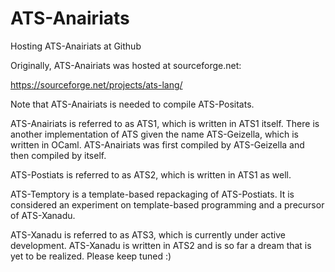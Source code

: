 # ATS-Anairiats
Hosting ATS-Anairiats at Github

Originally, ATS-Anairiats was hosted at
sourceforge.net:

https://sourceforge.net/projects/ats-lang/

Note that ATS-Anairiats is needed to compile ATS-Positats.
  
ATS-Anairiats is referred to as ATS1, which is written in ATS1
itself. There is another implementation of ATS given the name
ATS-Geizella, which is written in OCaml. ATS-Anairiats was first
compiled by ATS-Geizella and then compiled by itself.

ATS-Postiats is referred to as ATS2, which is written in ATS1
as well.

ATS-Temptory is a template-based repackaging of ATS-Postiats.
It is considered an experiment on template-based programming
and a precursor of ATS-Xanadu.

ATS-Xanadu is referred to as ATS3, which is currently under
active development. ATS-Xanadu is written in ATS2 and is so far
a dream that is yet to be realized. Please keep tuned :)
